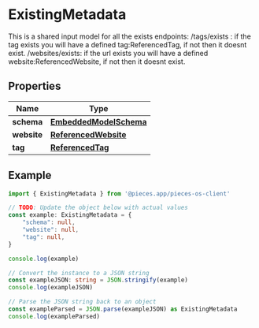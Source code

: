 
# ExistingMetadata

This is a shared input model for all the exists endpoints: /tags/exists : if the tag exists you will have a defined tag:ReferencedTag, if not then it doesnt exist. /websites/exists: if the url exists you will have a defined website:ReferencedWebsite, if not then it doesnt exist.

## Properties

Name | Type
------------ | -------------
**schema** | [**EmbeddedModelSchema**](EmbeddedModelSchema)
**website** | [**ReferencedWebsite**](ReferencedWebsite)
**tag** | [**ReferencedTag**](ReferencedTag)

## Example

```typescript
import { ExistingMetadata } from '@pieces.app/pieces-os-client'

// TODO: Update the object below with actual values
const example: ExistingMetadata = {
    "schema": null,
    "website": null,
    "tag": null,
}

console.log(example)

// Convert the instance to a JSON string
const exampleJSON: string = JSON.stringify(example)
console.log(exampleJSON)

// Parse the JSON string back to an object
const exampleParsed = JSON.parse(exampleJSON) as ExistingMetadata
console.log(exampleParsed)
```


